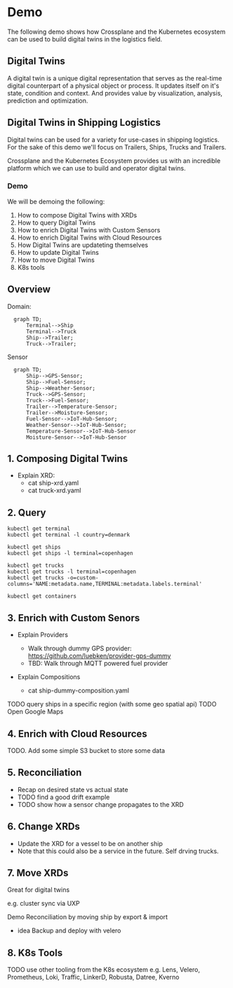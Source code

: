 # Demo

The following demo shows how Crossplane and the Kubernetes ecosystem can be used to build digital twins in the logistics field.

## Digital Twins

A digital twin is a unique digital representation that serves as the real-time digital counterpart of a physical object or process. It updates itself on it's state, condition and context. And provides value by visualization, analysis, prediction and optimization.

## Digital Twins in Shipping Logistics

Digital twins can be used for a variety for use-cases in shipping logistics. For the sake of this demo we'll focus on Trailers, Ships, Trucks and Trailers. 

Crossplane and the Kubernetes Ecosystem provides us with an incredible platform which we can use to build and operator digital twins.  

### Demo

We will be demoing the following: 

1. How to compose Digital Twins with XRDs
2. How to query Digital Twins
3. How to enrich Digital Twins with Custom Sensors
4. How to enrich Digital Twins with Cloud Resources
5. How Digital Twins are updateting themselves
6. How to update Digital Twins
7. How to move Digital Twins
8. K8s tools

## Overview

Domain:
```mermaid
  graph TD;
      Terminal-->Ship
      Terminal-->Truck
      Ship-->Trailer;
      Truck-->Trailer;
```
Sensor
```mermaid
  graph TD;
      Ship-->GPS-Sensor;
      Ship-->Fuel-Sensor;
      Ship-->Weather-Sensor;
      Truck-->GPS-Sensor;
      Truck-->Fuel-Sensor;
      Trailer-->Temperature-Sensor;
      Trailer-->Moisture-Sensor;
      Fuel-Sensor-->IoT-Hub-Sensor;
      Weather-Sensor-->IoT-Hub-Sensor;
      Temperature-Sensor-->IoT-Hub-Sensor
      Moisture-Sensor-->IoT-Hub-Sensor
```

## 1. Composing Digital Twins
* Explain XRD:
  * cat ship-xrd.yaml
  * cat truck-xrd.yaml

## 2. Query
```
kubectl get terminal
kubectl get terminal -l country=denmark

kubectl get ships
kubectl get ships -l terminal=copenhagen

kubectl get trucks
kubectl get trucks -l terminal=copenhagen
kubectl get trucks -o=custom-columns='NAME:metadata.name,TERMINAL:metadata.labels.terminal'

kubectl get containers
```

## 3. Enrich with Custom Senors
* Explain Providers
  * Walk through dummy GPS provider: https://github.com/luebken/provider-gps-dummy
  * TBD: Walk through MQTT powered fuel provider

* Explain Compositions
  * cat ship-dummy-composition.yaml

TODO query ships in a specific region (with some geo spatial api)
TODO Open Google Maps

## 4. Enrich with Cloud Resources
TODO. Add some simple S3 bucket to store some data

## 5. Reconciliation
* Recap on desired state vs actual state
* TODO find a good drift example
* TODO show how a sensor change propagates to the XRD 

## 6. Change XRDs
* Update the XRD for a vessel to be on another ship
* Note that this could also be a service in the future. Self drving trucks.

## 7. Move XRDs
Great for digital twins

e.g. cluster sync via UXP 

Demo Reconciliation by moving ship by export & import


* idea Backup and deploy with velero

## 8. K8s Tools
TODO use other tooling from the K8s ecosystem e.g. Lens, Velero, Prometheus, Loki, Traffic, LinkerD, Robusta, Datree, Kverno

